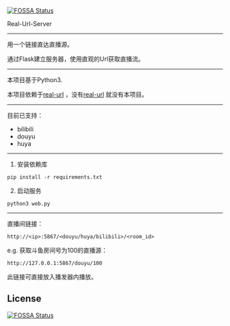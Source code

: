 [![FOSSA Status](https://app.fossa.com/api/projects/git%2Bgithub.com%2FParksi-Software-Open-source-Org%2Freal-url-server.svg?type=shield)](https://app.fossa.com/projects/git%2Bgithub.com%2FParksi-Software-Open-source-Org%2Freal-url-server?ref=badge_shield)

Real-Url-Server

---

用一个链接直达直播源。

通过Flask建立服务器，使用直观的Url获取直播流。

---

本项目基于Python3.

本项目依赖于[real-url](https://github.com/wbt5/real-url) ，没有[real-url](https://github.com/wbt5/real-url) 就没有本项目。

---
目前已支持：
- bilibili
- douyu
- huya
---

1. 安装依赖库

```shell
pip install -r requirements.txt
```

2. 启动服务

```shell
python3 web.py
```

---

直播间链接：

`http://<ip>:5867/<douyu/huya/bilibili>/<room_id>`

e.g. 获取斗鱼房间号为100的直播源：

```
http://127.0.0.1:5867/douyu/100
```

此链接可直接放入播发器内播放。

## License
[![FOSSA Status](https://app.fossa.com/api/projects/git%2Bgithub.com%2FParksi-Software-Open-source-Org%2Freal-url-server.svg?type=large)](https://app.fossa.com/projects/git%2Bgithub.com%2FParksi-Software-Open-source-Org%2Freal-url-server?ref=badge_large)